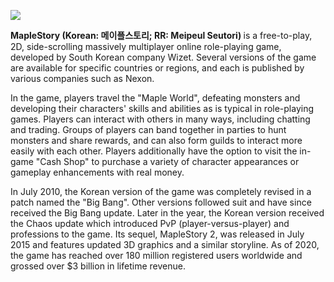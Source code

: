 <a href="https://juncture-digital.org"><img src="https://juncture-digital.org/images/ve-button.png"></a>

<param ve-config 
       title="Imaginary Plants of Maplestory" 
       author= Thao 
       banner="https://wallpapercave.com/wp/wp2255744.jpg" 
       layout="vertical">

<param ve-map>




<b> MapleStory (Korean: 메이플스토리; RR: Meipeul Seutori) </b> is a free-to-play, 2D, side-scrolling massively multiplayer online role-playing game, developed by South Korean company Wizet. Several versions of the game are available for specific countries or regions, and each is published by various companies such as Nexon.

In the game, players travel the "Maple World", defeating monsters and developing their characters' skills and abilities as is typical in role-playing games. Players can interact with others in many ways, including chatting and trading. Groups of players can band together in parties to hunt monsters and share rewards, and can also form guilds to interact more easily with each other. Players additionally have the option to visit the in-game "Cash Shop" to purchase a variety of character appearances or gameplay enhancements with real money.


<param ve-image fit=“contain” url=“https://i.ytimg.com/vi/8FShyABhIAs/maxresdefault.jp”>



In July 2010, the Korean version of the game was completely revised in a patch named the "Big Bang". Other versions followed suit and have since received the Big Bang update. Later in the year, the Korean version received the Chaos update which introduced PvP (player-versus-player) and professions to the game. Its sequel, MapleStory 2, was released in July 2015 and features updated 3D graphics and a similar storyline. As of 2020, the game has reached over 180 million registered users worldwide and grossed over $3 billion in lifetime revenue.
